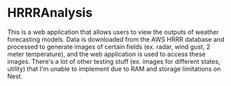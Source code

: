 # HRRRAnalysis

This is a web application that allows users to view the outputs of weather forecasting models.
Data is downloaded from the AWS HRRR database and processed to generate images of certain fields (ex. radar, wind gust, 2 meter temperature), and the web application is used to access these images.
There's a lot of other testing stuff (ex. images for different states, utility) that I'm unable to implement due to RAM and storage limitations on Nest.
